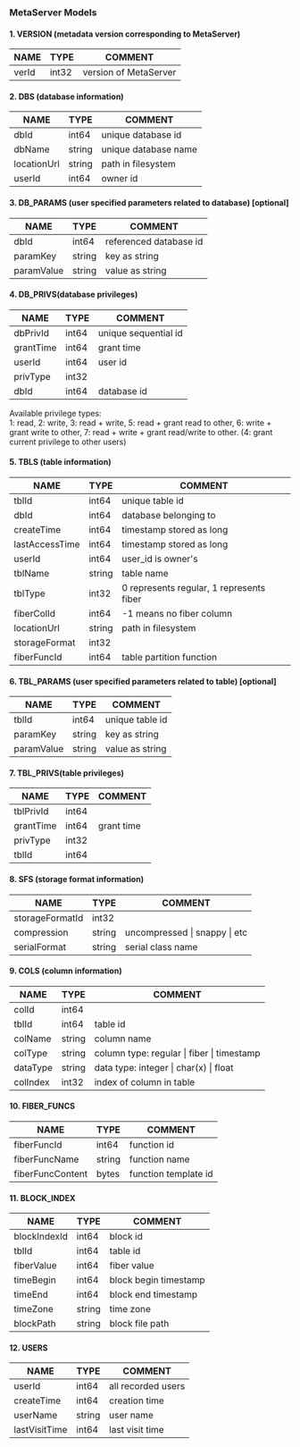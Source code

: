 ### MetaServer Models
#### 1. VERSION (metadata version corresponding to MetaServer)
| NAME           | TYPE             | COMMENT              |
|----------------|------------------|----------------------|
| verId          | int32            | version of MetaServer|

#### 2. DBS (database information)
| NAME           | TYPE             | COMMENT              |
|----------------|------------------|----------------------|
| dbId           | int64            | unique database id   |
| dbName         | string           | unique database name |
| locationUrl    | string           | path in filesystem   |
| userId         | int64            | owner        id      |

#### 3. DB_PARAMS (user specified parameters related to database) [optional]
| NAME           | TYPE             | COMMENT               |
|----------------|------------------|-----------------------|
| dbId           | int64            | referenced database id|
| paramKey       | string           | key as string         |
| paramValue     | string           | value as string       |

#### 4. DB_PRIVS(database privileges)
| NAME            | TYPE             | COMMENT               |
|-----------------|------------------|-----------------------|
| dbPrivId        | int64            | unique sequential id  |
| grantTime       | int64            | grant time            |
| userId          | int64            | user id               |
| privType        | int32            |                       |
| dbId            | int64            | database id           |

Available privilege types:    
1: read, 2: write, 3: read + write, 5: read + grant read to other,
6: write + grant write to other, 7: read + write + grant read/write to other.
(4: grant current privilege to other users)

#### 5. TBLS (table information)
| NAME           | TYPE             | COMMENT                                 |
|----------------|------------------|-----------------------------------------|
| tblId          | int64            | unique table id                         |
| dbId           | int64            | database belonging to                   |
| createTime     | int64            | timestamp stored as long                |
| lastAccessTime | int64            | timestamp stored as long                |
| userId         | int64            | user_id is owner's                      |
| tblName        | string           | table name                              |
| tblType        | int32            | 0 represents regular, 1 represents fiber|
| fiberColId     | int64            | -1 means no fiber column                |
| locationUrl    | string           | path in filesystem                      |
| storageFormat  | int32            |                                         |
| fiberFuncId    | int64            | table partition function                |

#### 6. TBL_PARAMS (user specified parameters related to table) [optional]
| NAME           | TYPE             | COMMENT              |
|----------------|------------------|----------------------|
| tblId          | int64            | unique table id      |
| paramKey       | string           | key as string        |
| paramValue     | string           | value as string      |

#### 7. TBL_PRIVS(table privileges)
| NAME           | TYPE             | COMMENT               |
|----------------|------------------|-----------------------|
| tblPrivId      | int64            |                       |
| grantTime      | int64            | grant time            |
| privType       | int32            |                       |
| tblId          | int64            |                       |

#### 8. SFS (storage format information)
| NAME           | TYPE             | COMMENT                      |
|----------------|------------------|------------------------------|
| storageFormatId| int32            |                              |
| compression    | string           | uncompressed \| snappy \| etc|
| serialFormat   | string           | serial class name            |

#### 9. COLS (column information)
| NAME           | TYPE             | COMMENT                                   |
|----------------|------------------|-------------------------------------------|
| colId          | int64            |                                           |
| tblId          | int64            | table id                                  |
| colName        | string           | column name                               |
| colType        | string           | column type: regular \| fiber \| timestamp|
| dataType       | string           | data type: integer \| char(x) \| float    |
| colIndex       | int32            | index of column in table                  |

#### 10. FIBER_FUNCS
| NAME               | TYPE             | COMMENT              |
|----------------    |------------------|----------------------|
| fiberFuncId        | int64            | function id          |
| fiberFuncName      | string           | function name        |
| fiberFuncContent   | bytes            | function template id |

#### 11. BLOCK_INDEX
| NAME            | TYPE             | COMMENT              |
|-----------------|------------------|----------------------|
| blockIndexId    | int64            | block id             |
| tblId           | int64            | table id             |
| fiberValue      | int64            | fiber value          |
| timeBegin       | int64            | block begin timestamp|
| timeEnd         | int64            | block end timestamp  |
| timeZone        | string           | time zone            |
| blockPath       | string           | block file path      |

#### 12. USERS
| NAME           | TYPE             | COMMENT               |
|----------------|------------------|-----------------------|
| userId         | int64            | all recorded users    |
| createTime     | int64            | creation time         |
| userName       | string           | user name             |
| lastVisitTime  | int64            | last visit time       |
